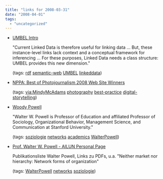 ```yaml
---
title: "links for 2008-03-31"
date: "2008-04-01"
tags: 
  - "uncategorized"
---
```


- [UMBEL Intro](http://umbel.org/intro.xhtml)
    
    "Current Linked Data is therefore useful for linking data ... But, these instance-level links lack context and a conceptual framework for inferencing ... For these purposes, Linked Data needs a class structure: UMBEL provides this new dimension."
    
    (tags: [rdf](http://del.icio.us/heinzwittenbrink/rdf) [semantic-web](http://del.icio.us/heinzwittenbrink/semantic-web) [UMBEL](http://del.icio.us/heinzwittenbrink/UMBEL) [linkeddata](http://del.icio.us/heinzwittenbrink/linkeddata))
    
- [NPPA: Best of Photojournalism 2008 Web Site Winners](http://bop.nppa.org/2008/web_sites/winners/?cat=BMP&smc=INDE)
    
    (tags: [via:MindyMcAdams](http://del.icio.us/heinzwittenbrink/via:MindyMcAdams) [photography](http://del.icio.us/heinzwittenbrink/photography) [best-practice](http://del.icio.us/heinzwittenbrink/best-practice) [digital-storytelling](http://del.icio.us/heinzwittenbrink/digital-storytelling))
    
- [Woody Powell](http://www.stanford.edu/group/song/woody_index.html)
    
    "Walter W. Powell is Professor of Education and affiliated Professor of Sociology, Organizational Behavior, Management Science, and Communication at Stanford University."
    
    (tags: [soziologie](http://del.icio.us/heinzwittenbrink/soziologie) [networks](http://del.icio.us/heinzwittenbrink/networks) [academics](http://del.icio.us/heinzwittenbrink/academics) [WalterPowell](http://del.icio.us/heinzwittenbrink/WalterPowell))
    
- [Prof. Walter W. Powell - AILUN Personal Page](http://www.scienzesociali.ailun.it/so/docenti/powell.shtml)
    
    Publikationsliste Walter Powell, Links zu PDFs, u.a. "Neither market nor hierarchy: Network forms of organization"
    
    (tags: [WalterPowell](http://del.icio.us/heinzwittenbrink/WalterPowell) [networks](http://del.icio.us/heinzwittenbrink/networks) [soziologie](http://del.icio.us/heinzwittenbrink/soziologie))
